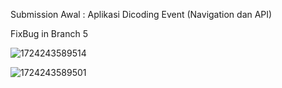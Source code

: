 Submission Awal : Aplikasi Dicoding Event (Navigation dan API)

FixBug in Branch 5


![1724243589514](https://github.com/user-attachments/assets/77c7f020-4d1a-4c0c-ac87-f4386eeff0a7)



![1724243589501](https://github.com/user-attachments/assets/bbe09613-a3e8-4596-aa52-46b713b9ba05)





